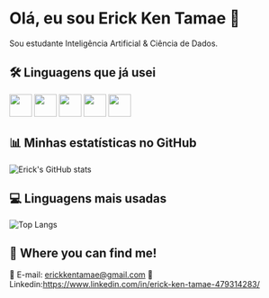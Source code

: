 # Olá, eu sou Erick Ken Tamae 👋

Sou estudante Inteligência Artificial & Ciência de Dados.  

## 🛠️ Linguagens que já usei
<img src="https://cdn.jsdelivr.net/gh/devicons/devicon/icons/html5/html5-original.svg" width="40" height="40"/> 
<img src="https://cdn.jsdelivr.net/gh/devicons/devicon/icons/css3/css3-original.svg" width="40" height="40"/> 
<img src="https://cdn.jsdelivr.net/gh/devicons/devicon/icons/javascript/javascript-original.svg" width="40" height="40"/> 
<img src="https://cdn.jsdelivr.net/gh/devicons/devicon/icons/python/python-original.svg" width="40" height="40"/> 
<img src="https://cdn.jsdelivr.net/gh/devicons/devicon/icons/java/java-original.svg" width="40" height="40"/>

## 📊 Minhas estatísticas no GitHub
![Erick's GitHub stats](https://github-readme-stats.vercel.app/api?username=Erick-ken-tamae&show_icons=true&count_private=true&theme=radical)

## 💻 Linguagens mais usadas
![Top Langs](https://github-readme-stats.vercel.app/api/top-langs/?username=Erick-ken-tamae&layout=compact&theme=radical)

## 👥 Where you can find me!
📧 E-mail: erickkentamae@gmail.com
🔗 Linkedin:https://www.linkedin.com/in/erick-ken-tamae-479314283/
